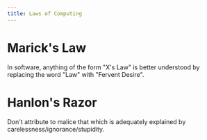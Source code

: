 ```yaml
---
title: Laws of Computing
---
```


# Marick's Law

In software, anything of the form "X's Law" is better understood by replacing the word "Law" with "Fervent Desire".

# Hanlon's Razor

Don't attribute to malice that which is adequately explained by carelessness/ignorance/stupidity.

